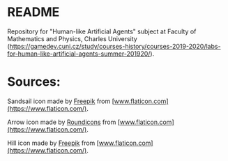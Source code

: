 # README #

Repository for "Human-like Artificial Agents" subject at Faculty of Mathematics and Physics, Charles University (https://gamedev.cuni.cz/study/courses-history/courses-2019-2020/labs-for-human-like-artificial-agents-summer-201920/).

# Sources:
Sandsail icon made by [Freepik](https://www.flaticon.com/authors/freepik) from [www.flaticon.com](https://www.flaticon.com/).

Arrow icon made by [Roundicons](https://www.flaticon.com/authors/roundicons) from [www.flaticon.com](https://www.flaticon.com/).

Hill icon made by [Freepik](https://www.flaticon.com/authors/freepik) from [www.flaticon.com](https://www.flaticon.com/).
